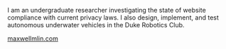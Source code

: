 I am an undergraduate researcher investigating the state of website compliance with current privacy laws. I also design, implement, and test autonomous underwater vehicles in the Duke Robotics Club.

[maxwellmlin.com](https://maxwellmlin.com)
